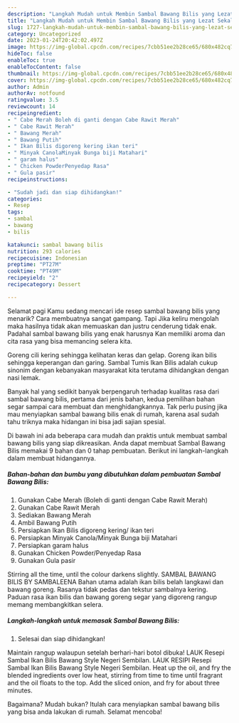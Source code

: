 ```yaml
---
description: "Langkah Mudah untuk Membin Sambal Bawang Bilis yang Lezat Sekali"
title: "Langkah Mudah untuk Membin Sambal Bawang Bilis yang Lezat Sekali"
slug: 1727-langkah-mudah-untuk-membin-sambal-bawang-bilis-yang-lezat-sekali
category: Uncategorized
date: 2023-01-24T20:42:02.497Z
image: https://img-global.cpcdn.com/recipes/7cbb51ee2b28ce65/680x482cq70/sambal-bawang-bilis-foto-resep-utama.jpg
hideToc: false
enableToc: true
enableTocContent: false
thumbnail: https://img-global.cpcdn.com/recipes/7cbb51ee2b28ce65/680x482cq70/sambal-bawang-bilis-foto-resep-utama.jpg
cover: https://img-global.cpcdn.com/recipes/7cbb51ee2b28ce65/680x482cq70/sambal-bawang-bilis-foto-resep-utama.jpg
author: Admin
authorAv: notfound
ratingvalue: 3.5
reviewcount: 14
recipeingredient:
- " Cabe Merah Boleh di ganti dengan Cabe Rawit Merah"
- " Cabe Rawit Merah"
- " Bawang Merah"
- " Bawang Putih"
- " Ikan Bilis digoreng kering ikan teri"
- " Minyak CanolaMinyak Bunga biji Matahari"
- " garam halus"
- " Chicken PowderPenyedap Rasa"
- " Gula pasir"
recipeinstructions:

- "Sudah jadi dan siap dihidangkan!"
categories:
- Resep
tags:
- sambal
- bawang
- bilis

katakunci: sambal bawang bilis 
nutrition: 293 calories
recipecuisine: Indonesian
preptime: "PT27M"
cooktime: "PT49M"
recipeyield: "2"
recipecategory: Dessert

---
```



Selamat pagi Kamu sedang mencari ide resep sambal bawang bilis yang menarik? Cara membuatnya sangat gampang. Tapi Jika keliru mengolah maka hasilnya tidak akan memuaskan dan justru cenderung tidak enak. Padahal sambal bawang bilis yang enak harusnya Kan memiliki aroma dan cita rasa yang bisa memancing selera kita.


Goreng cili kering sehingga kelihatan keras dan gelap. Goreng ikan bilis sehingga keperangan dan garing. Sambal Tumis Ikan Bilis adalah cukup sinonim dengan kebanyakan masyarakat kita terutama dihidangkan dengan nasi lemak.

Banyak hal yang sedikit banyak berpengaruh terhadap kualitas rasa dari sambal bawang bilis, pertama dari jenis bahan, kedua pemilihan bahan segar sampai cara membuat dan menghidangkannya. Tak perlu pusing jika mau menyiapkan sambal bawang bilis enak di rumah, karena asal sudah tahu triknya maka hidangan ini bisa jadi sajian spesial.


Di bawah ini ada beberapa cara mudah dan praktis untuk membuat sambal bawang bilis yang siap dikreasikan. Anda dapat membuat Sambal Bawang Bilis memakai 9 bahan dan 0 tahap pembuatan. Berikut ini langkah-langkah dalam membuat hidangannya.

<!--inarticleads1-->

##### Bahan-bahan dan bumbu yang dibutuhkan dalam pembuatan Sambal Bawang Bilis:

1. Gunakan  Cabe Merah (Boleh di ganti dengan Cabe Rawit Merah)
1. Gunakan  Cabe Rawit Merah
1. Sediakan  Bawang Merah
1. Ambil  Bawang Putih
1. Persiapkan  Ikan Bilis digoreng kering/ ikan teri
1. Persiapkan  Minyak Canola/Minyak Bunga biji Matahari
1. Persiapkan  garam halus
1. Gunakan  Chicken Powder/Penyedap Rasa
1. Gunakan  Gula pasir


Stirring all the time, until the colour darkens slightly. SAMBAL BAWANG BILIS BY SAMBALEENA Bahan utama adalah ikan bilis belah langkawi dan bawang goreng. Rasanya tidak pedas dan tekstur sambalnya kering. Paduan rasa ikan bilis dan bawang goreng segar yang digoreng rangup memang membangkitkan selera. 

<!--inarticleads2-->

##### Langkah-langkah untuk memasak Sambal Bawang Bilis:


1. Selesai dan siap dihidangkan!

Maintain rangup walaupun setelah berhari-hari botol dibuka! LAUK Resepi Sambal Ikan Bilis Bawang Style Negeri Sembilan. LAUK RESIPI Resepi Sambal Ikan Bilis Bawang Style Negeri Sembilan. Heat up the oil, and fry the blended ingredients over low heat, stirring from time to time until fragrant and the oil floats to the top. Add the sliced onion, and fry for about three minutes. 

Bagaimana? Mudah bukan? Itulah cara menyiapkan sambal bawang bilis yang bisa anda lakukan di rumah. Selamat mencoba!
